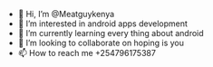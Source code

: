 - 👋 Hi, I’m @Meatguykenya
- 👀 I’m interested in android apps development 
- 🌱 I’m currently learning every thing about android
- 💞️ I’m looking to collaborate on hoping is you 
- 📫 How to reach me +254796175387

<!---
Meatguykenya/Meatguykenya is a ✨ special ✨ repository because its `README.md` (this file) appears on your GitHub profile.
You can click the Preview link to take a look at your changes.
--->
